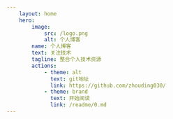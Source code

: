 ```yaml
---
    layout: home
    hero:
        image:
            src: /logo.png
            alt: 个人博客
        name: 个人博客
        text: 关注技术
        tagline: 整合个人技术资源
        actions:
            - theme: alt
              text: git地址
              link: https://github.com/zhouding030/
            - theme: brand
              text: 开始阅读
              link: /readme/0.md
---
```

